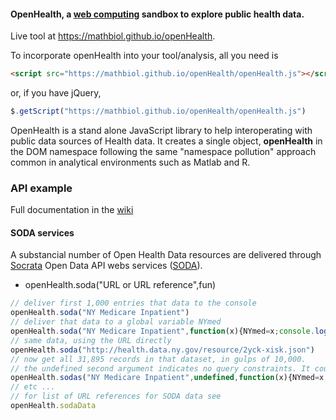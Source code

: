 #### **OpenHealth**, a [web computing](https://en.wikipedia.org/wiki/Web_computing) sandbox to explore public health data.
Live tool at https://mathbiol.github.io/openHealth.

To incorporate openHealth into your tool/analysis, all you need is 
``` HTML
<script src="https://mathbiol.github.io/openHealth/openHealth.js"></script>
```
or, if you have jQuery, 

``` javascript
$.getScript("https://mathbiol.github.io/openHealth/openHealth.js")
```
OpenHealth is a stand alone JavaScript library to help interoperating with public data sources of Health data. It creates a single object, **openHealth** in the DOM namespace following the same "namespace pollution" approach common in analytical environments such as Matlab and R.

### API example

Full documentation in the [wiki](https://github.com/mathbiol/openHealth/wiki)

#### SODA services

A substancial number of Open Health Data resources are delivered through [Socrata](http://www.socrata.com/products/open-data-cloud-platform) Open Data API webs services ([SODA](http://dev.socrata.com/consumers/getting-started.html)).


* openHealth.soda("URL or URL reference",fun)
```` javascript
// deliver first 1,000 entries that data to the console
openHealth.soda("NY Medicare Inpatient") 
// deliver that data to a global variable NYmed
openHealth.soda("NY Medicare Inpatient",function(x){NYmed=x;console.log("done")})
// same data, using the URL directly
openHealth.soda("http://health.data.ny.gov/resource/2yck-xisk.json") 
// now get all 31,895 records in that dataset, in gulps of 10,000.
// the undefined second argument indicates no query constraints. It could be, for example, {limit:2000} 
openHealth.sodas("NY Medicare Inpatient",undefined,function(x){NYmed=x;console.log("done")})
// etc ...
// for list of URL references for SODA data see
openHealth.sodaData
````

